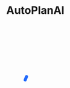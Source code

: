 # AutoPlanAI

<!-- SVG 애니메이션 -->
<svg width="200" height="200" viewBox="0 0 200 200" xmlns="http://www.w3.org/2000/svg">
  <path d="M50 150 Q100 20 150 150" 
        fill="transparent" 
        stroke="#226afc" 
        stroke-width="8"
        stroke-linecap="round"
        stroke-dasharray="500"
        stroke-dashoffset="500">
        <animate attributeName="stroke-dashoffset"
                 from="500" to="0"
                 dur="3s" fill="freeze"/>
  </path>
</svg>
